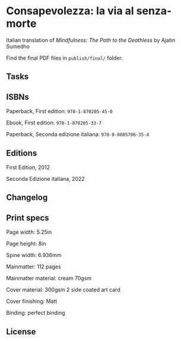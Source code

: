 Consapevolezza: la via al senza-morte 
===========

Italian translation of *Mindfulness: The Path to the Deathless* by Ajahn Sumedho

Find the final PDF files in `publish/final/` folder.

## Tasks

## ISBNs

Paperback, First edition: `978-1-870205-45-0`

Ebook, First edition: `978-1-870205-33-7`

Paperback, Seconda edizione italiana: `978-8-8885706-35-4`

## Editions

First Edition, 2012

Seconda Edizione italiana, 2022

## Changelog

## Print specs

Page width: 5.25in

Page height: 8in

Spine width: 6.936mm

Mainmatter: 112 pages

Mainmatter material: cream 70gsm

Cover material: 300gsm 2 side coated art card

Cover finishing: Matt

Binding: perfect binding

## License

